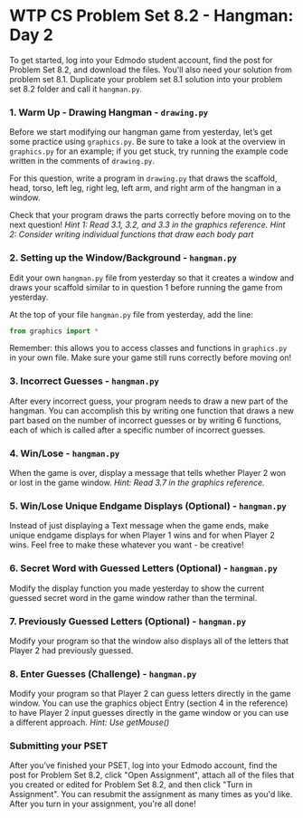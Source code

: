 # WTP CS Problem Set 8.2 - Hangman: Day 2

To get started, log into your Edmodo student account, find the post for Problem Set 8.2, and download the files. You'll also need your solution from problem set 8.1. Duplicate your problem set 8.1 solution into your problem set 8.2 folder and call it `hangman.py`.

### 1. Warm Up -  Drawing Hangman - `drawing.py`
Before we start modifying our hangman game from yesterday, let’s get some practice using `graphics.py`. Be sure to take a look at the overview in `graphics.py` for an example; if you get stuck, try running the example code written in the comments of `drawing.py`.  

For this question, write a program in `drawing.py` that draws the scaffold, head, torso, left leg, right leg, left arm, and right arm of the hangman in a window. 
 
Check that your program draws the parts correctly before moving on to the next question!
*Hint 1: Read 3.1, 3.2, and 3.3 in the graphics reference.
Hint 2: Consider writing individual functions that draw each body part*
 
### 2. Setting up the Window/Background - `hangman.py`
Edit your own `hangman.py` file from yesterday so that it creates a window and draws your scaffold similar to in question 1 before running the game from yesterday. 

At the top of your file `hangman.py` file from yesterday, add the line:
```python
from graphics import *
```
Remember: this allows you to access classes and functions in `graphics.py` in your own file. Make sure your game still runs correctly before moving on!
 
### 3. Incorrect Guesses - `hangman.py`
After every incorrect guess, your program needs to draw a new part of the hangman. You can accomplish this by writing one function that draws a new part based on the number of incorrect guesses or by writing 6 functions, each of which is called after a specific number of incorrect guesses. 
 
### 4. Win/Lose - `hangman.py`
When the game is over, display a message that tells whether Player 2 won or lost in the game window.
*Hint: Read 3.7 in the graphics reference.*

### 5. Win/Lose Unique Endgame Displays (Optional) - `hangman.py`
Instead of just displaying a Text message when the game ends, make unique endgame displays for when Player 1 wins and for when Player 2 wins. Feel free to make these whatever you want - be creative!

### 6. Secret Word with Guessed Letters (Optional) - `hangman.py`
Modify the display function you made yesterday to show the current guessed secret word in the game window rather than the terminal.

### 7. Previously Guessed Letters (Optional) - `hangman.py`
Modify your program so that the window also displays all of the letters that Player 2 had previously guessed.
 
### 8. Enter Guesses (Challenge) - `hangman.py`
Modify your program so that Player 2 can guess letters directly in the game window. You can use the graphics object Entry (section 4 in the reference) to have Player 2 input guesses directly in the game window or you can use a different approach.
*Hint: Use getMouse()*
		 	 	 		
### Submitting your PSET
After you’ve finished your PSET, log into your Edmodo account, find the post for Problem Set 8.2, click "Open Assignment", attach all of the files that you created or edited for Problem Set 8.2, and then click "Turn in Assignment". You can resubmit the assignment as many times as you'd like. After you turn in your assignment, you're all done!
